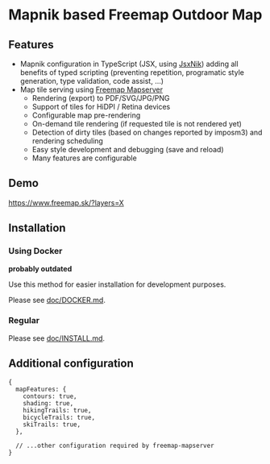 # Mapnik based Freemap Outdoor Map

## Features

- Mapnik configuration in TypeScript (JSX, using [JsxNik](https://github.com/FreemapSlovakia/jsxnik)) adding all benefits of typed scripting (preventing repetition, programatic style generation, type validation, code assist, …)
- Map tile serving using [Freemap Mapserver](https://github.com/FreemapSlovakia/freemap-mapserver)
  - Rendering (export) to PDF/SVG/JPG/PNG
  - Support of tiles for HiDPI / Retina devices
  - Configurable map pre-rendering
  - On-demand tile rendering (if requested tile is not rendered yet)
  - Detection of dirty tiles (based on changes reported by imposm3) and rendering scheduling
  - Easy style development and debugging (save and reload)
  - Many features are configurable

## Demo

https://www.freemap.sk/?layers=X

## Installation

### Using Docker

**probably outdated**

Use this method for easier installation for development purposes.

Please see [doc/DOCKER.md](./doc/DOCKER.md).

### Regular

Please see [doc/INSTALL.md](./doc/INSTALL.md).

## Additional configuration

```json5
{
  mapFeatures: {
    contours: true,
    shading: true,
    hikingTrails: true,
    bicycleTrails: true,
    skiTrails: true,
  },

  // ...other configuration required by freemap-mapserver
}
```
